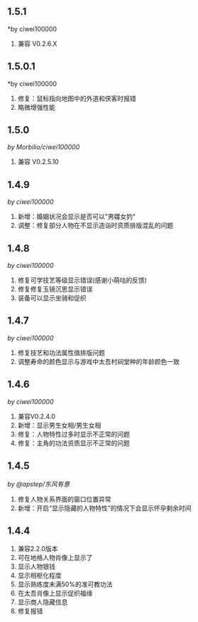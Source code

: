 ## 1.5.1
*by ciwei100000
1. 兼容 V0.2.6.X

## 1.5.0.1
*by ciwei100000
1. 修复：鼠标指向地图中的外道和侠客时报错
2. 略微增强性能

## 1.5.0
*by Morbilio/ciwei100000*
1. 兼容 V0.2.5.10

## 1.4.9
*by ciwei100000*
1. 新增：婚姻状况会显示是否可以"男媒女妁"
2. 调整：修复部分人物在不显示造诣时资质排版混乱的问题

## 1.4.8
*by ciwei100000*
1. 修复可学技艺等级显示错误(感谢小萌咕的反馈)
2. 修复修复玉镜沉思显示错误
3. 装备可以显示坐骑和促织

## 1.4.7
*by ciwei100000*
1. 修复技艺和功法属性值排版问题
2. 调整寿命的颜色显示与游戏中太吾村祠堂种的年龄颜色一致

## 1.4.6
*by ciwei100000*
1. 兼容V0.2.4.0
2. 新增：显示男生女相/男生女相
3. 修复：人物特性过多时显示不正常的问题
4. 修复：主角的功法资质显示不正常的问题

## 1.4.5
*by @apstep/东风有意*
1. 修复人物关系界面的窗口位置异常
2. 新增：开启“显示隐藏的人物特性”的情况下会显示怀孕剩余时间

## 1.4.4
1. 兼容2.2.0版本
2. 可在地格人物肖像上显示了
3. 显示人物银钱
4. 显示相枢化程度
5. 显示熟练度未满50%的准可教功法
6. 在太吾肖像上显示促织福缘
7. 显示商人隐藏信息
8. 修复报错